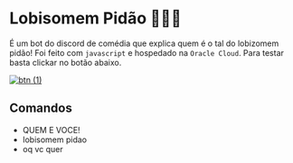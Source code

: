 # Lobisomem Pidão 👩‍🦲🐺
É um bot do discord de comédia que explica quem é o tal do lobizomem pidão! Foi feito com `javascript` e hospedado na `Oracle Cloud`. Para testar basta clickar no botão abaixo.


<a href="https://discord.com/oauth2/authorize?client_id=1078805742053769286&scope=bot" alt="Adicionar">![btn (1)](https://user-images.githubusercontent.com/50207805/221441918-98037831-5e9e-4c89-819c-85fc2c0b13b9.png)</a>


## Comandos 
- QUEM E VOCE!
- lobisomem pidao
- oq vc quer 

